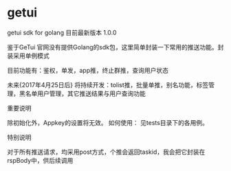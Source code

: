 # getui
getui sdk for golang
目前最新版本 1.0.0

鉴于GeTui 官网没有提供Golang的sdk包，这里简单封装一下常用的推送功能。封装采用单例模式


目前功能有：鉴权，单发，app推，终止群推，查询用户状态

未来{2017年4月25日后}
将持续开发：tolist推，批量单推，别名功能，标签管理，黑名单用户管理，其它推送结果与用户查询功能

重要说明

除初始化外，Appkey的设置将无效。
如何使用：
见tests目录下的各用例。


特别说明

对于所有推送请求，均采用post方式，个推会返回taskid，我会把它封装在rspBody中，供后续调用
